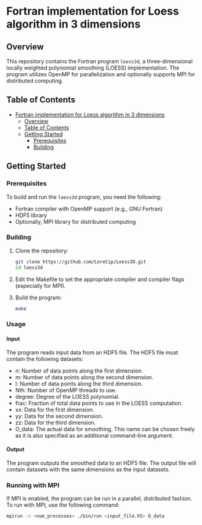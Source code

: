 # Fortran implementation for Loess algorithm in 3 dimensions

## Overview

This repository contains the Fortran program `loess3d`, a three-dimensional locally weighted polynomial smoothing (LOESS) implementation. The program utilizes OpenMP for parallelization and optionally supports MPI for distributed computing.

## Table of Contents

- [Fortran implementation for Loess algorithm in 3 dimensions](#fortran-implementation-for-loess-algorithm-in-3-dimensions)
  - [Overview](#overview)
  - [Table of Contents](#table-of-contents)
  - [Getting Started](#getting-started)
    - [Prerequisites](#prerequisites)
    - [Building](#building)

## Getting Started

### Prerequisites

To build and run the `loess3d` program, you need the following:

- Fortran compiler with OpenMP support (e.g., GNU Fortran)
- HDF5 library
- Optionally, MPI library for distributed computing

### Building

1. Clone the repository:

   ```bash
   git clone https://github.com/LoreCip/Loess3D.git
   cd loess3d

2. Edit the Makefile to set the appropriate compiler and compiler flags (especially for MPI).

3. Build the program:

    ```bash
    make
    ```

### Usage

#### Input

The program reads input data from an HDF5 file. The HDF5 file must contain the following datasets:

- n: Number of data points along the first dimension.
- m: Number of data points along the second dimension.
- l: Number of data points along the third dimension.
- Nth: Number of OpenMP threads to use.
- degree: Degree of the LOESS polynomial.
- frac: Fraction of total data points to use in the LOESS computation.
- xx: Data for the first dimension.
- yy: Data for the second dimension.
- zz: Data for the third dimension.
- O_data: The actual data for smoothing. This name can be chosen freely as it is also specified as an additional command-line argument.

#### Output

The program outputs the smoothed data to an HDF5 file. The output file will contain datasets with the same dimensions as the input datasets.

### Running with MPI

If MPI is enabled, the program can be run in a parallel, distributed fashion. To run with MPI, use the following command:

```bash
mpirun -n <num_processes> ./bin/run <input_file.h5> O_data
```
